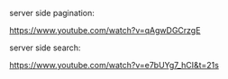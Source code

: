 server side pagination:

https://www.youtube.com/watch?v=qAgwDGCrzgE

server side search:

https://www.youtube.com/watch?v=e7bUYg7_hCI&t=21s
